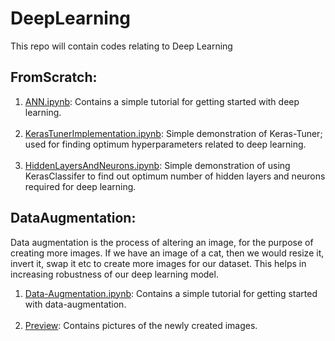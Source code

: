 # DeepLearning
This repo will contain codes relating to Deep Learning

## FromScratch:
1. <a href="https://github.com/JackJJCodes/DeepLearning/blob/main/FromScratch/ANN.ipynb">ANN.ipynb</a>: Contains a simple tutorial for getting started with deep learning.
<br><br>
2. <a href="https://github.com/JackJJCodes/DeepLearning/blob/main/FromScratch/KerasTunerImplementation.ipynb">KerasTunerImplementation.ipynb</a>: Simple demonstration of Keras-Tuner; used for finding optimum hyperparameters related to deep learning.
<br><br>
3. <a href="https://github.com/JackJJCodes/DeepLearning/blob/main/FromScratch/HiddenLayersAndNeurons.ipynb">HiddenLayersAndNeurons.ipynb</a>: Simple demonstration of using KerasClassifer to find out optimum number of hidden layers and neurons required for deep learning.

## DataAugmentation:
Data augmentation is the process of altering an image, for the purpose of creating more images. If we have an image of a cat, then we would resize it, invert it, swap it etc to create more images for our dataset.
This helps in increasing robustness of our deep learning model.
1. <a href="https://github.com/JackJJCodes/DeepLearning/blob/main/DataAugmentation/Data-Augmentation.ipynb">Data-Augmentation.ipynb</a>: Contains a simple tutorial for getting started with data-augmentation.
<br><br>
2. <a href="https://github.com/JackJJCodes/DeepLearning/tree/main/DataAugmentation/preview">Preview</a>: Contains pictures of the newly created images.